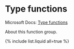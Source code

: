 ---
---

# Type functions

Microsoft Docs: [Type functions](https://docs.microsoft.com/en-us/powerquery-m/type-functions)

About this function group.

{% include list.liquid all=true %}